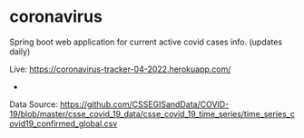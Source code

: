 # coronavirus
Spring boot web application for current active covid cases info. (updates daily)

Live: https://coronavirus-tracker-04-2022.herokuapp.com/





-
Data Source: https://github.com/CSSEGISandData/COVID-19/blob/master/csse_covid_19_data/csse_covid_19_time_series/time_series_covid19_confirmed_global.csv
